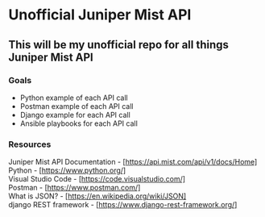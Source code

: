 # Unofficial Juniper Mist API #

## This will be my unofficial repo for all things Juniper Mist API ##

### Goals ###

* Python example of each API call
* Postman example of each API call
* Django example for each API call
* Ansible playbooks for each API call

### Resources ###

Juniper Mist API Documentation - [https://api.mist.com/api/v1/docs/Home]<br>
Python - [https://www.python.org/]<br>
Visual Studio Code - [https://code.visualstudio.com/]<br>
Postman - [https://www.postman.com/]<br>
What is JSON? - [https://en.wikipedia.org/wiki/JSON]<br>
django REST framework - [https://www.django-rest-framework.org/]<br>
